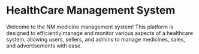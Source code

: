 # HealthCare Management System

Welcome to the NM medicine management system! This platform is designed to efficiently manage and monitor various aspects of a healthcare system, allowing users, sellers, and admins to manage medicines, sales, and advertisements with ease.
